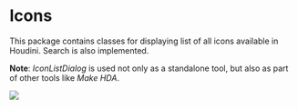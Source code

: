 # Icons
This package contains classes for displaying list of all icons available in Houdini. Search is also implemented.

**Note**: _IconListDialog_ is used not only as a standalone tool, but also as part of other tools like _Make HDA_.

![](../../../images/find_icon.png)
